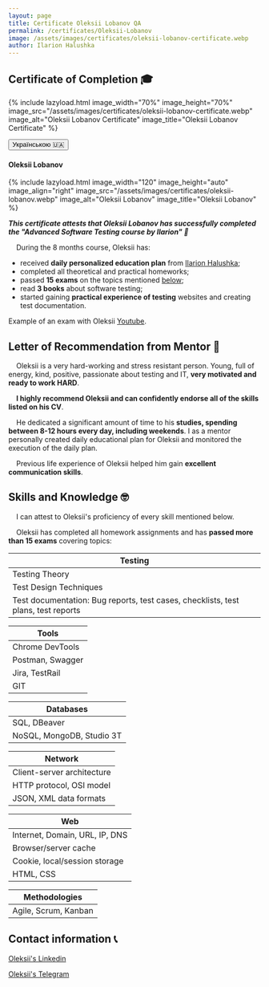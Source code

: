 ```yaml
---
layout: page
title: Certificate Oleksii Lobanov QA
permalink: /certificates/Oleksii-Lobanov
image: /assets/images/certificates/oleksii-lobanov-certificate.webp
author: Ilarion Halushka
---
```


## Certificate of Completion 🎓

{% include lazyload.html image_width="70%" image_height="70%" image_src="/assets/images/certificates/oleksii-lobanov-certificate.webp" image_alt="Oleksii Lobanov Certificate" image_title="Oleksii Lobanov Certificate" %}

<div>
    <button class="lang-btn" onclick="location.href='/ua/certificates/Oleksii-Lobanov#сертифікат-студента-'" type="button"> Українською 🇺🇦</button>
</div>

#### Oleksii Lobanov

{% include lazyload.html image_width="120" image_height="auto" image_align="right" image_src="/assets/images/certificates/oleksii-lobanov.webp" image_alt="Oleksii Lobanov" image_title="Oleksii Lobanov" %}

***This certificate attests that Oleksii Lobanov has successfully completed the "Advanced Software Testing course by Ilarion" 🎉***

&nbsp;&nbsp;&nbsp; During the 8 months course, Oleksii has:

* received **daily personalized education plan** from <a target="_blank" href="/about">Ilarion Halushka</a>;
* completed all theoretical and practical homeworks;
* passed **15 exams** on the topics mentioned [below](#skills-and-knowledge-);
* read **3 books** about software testing;
* started gaining **practical experience of testing** websites and creating test documentation.

Example of an exam with Oleksii <a target="_blank" href="https://www.youtube.com/watch?v=HLzbaADQV5o">Youtube</a>.

## Letter of Recommendation from Mentor 📜

&nbsp;&nbsp;&nbsp; Oleksii is a very hard-working and stress resistant person.
Young, full of energy, kind, positive, passionate about testing and IT, **very motivated and ready to work HARD**.

&nbsp;&nbsp;&nbsp; **I highly recommend Oleksii and can confidently endorse all of the skills listed on his CV**.

&nbsp;&nbsp;&nbsp; He dedicated a significant amount of time to his **studies, spending between 8-12 hours every day, including weekends**.
I as a mentor personally created daily educational plan for Oleksii and monitored the execution of the daily plan.

&nbsp;&nbsp;&nbsp; Previous life experience of Oleksii helped him gain **excellent communication skills**.

## Skills and Knowledge 🤓

&nbsp;&nbsp;&nbsp; I can attest to Oleksii's proficiency of every skill mentioned below.

&nbsp;&nbsp;&nbsp; Oleksii has completed all homework assignments and has **passed more than 15 exams** covering topics:

Testing |
--- |
Testing Theory |
Test Design Techniques |
Test documentation: Bug reports, test cases, checklists, test plans, test reports |

Tools |
--- |
Chrome DevTools |
Postman, Swagger |
Jira, TestRail |
GIT |

Databases |
--- |
SQL, DBeaver |
NoSQL, MongoDB, Studio 3T |

Network |
--- |
Client-server architecture |
HTTP protocol, OSI model |
JSON, XML data formats |

Web |
--- |
Internet, Domain, URL, IP, DNS |
Browser/server cache |
Cookie, local/session storage |
HTML, CSS |

Methodologies |
--- |
Agile, Scrum, Kanban |


## Contact information 📞

<a target="_blank" rel="noreferrer" href="https://www.linkedin.com/in/alexey-lobanov-qa/" title="Oleksii's Linkedin">Oleksii's Linkedin <i class="fa fa-1x fa-linkedin-square"></i></a>

<a target="_blank" rel="noreferrer" href="https://t.me/alexeyLobanov1" title="Oleksii's Telegram">Oleksii's Telegram</a>





